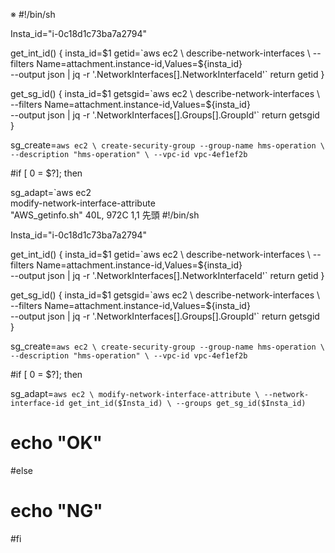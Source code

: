 ※
#!/bin/sh

Insta_id="i-0c18d1c73ba7a2794"

get_int_id() {
         insta_id=$1
         getid=`aws ec2 \
         describe-network-interfaces \
         --filters Name=attachment.instance-id,Values=${insta_id} \
         --output json | jq -r '.NetworkInterfaces[].NetworkInterfaceId'`
         return getid
}

get_sg_id() {
         insta_id=$1
         getsgid=`aws ec2 \
         describe-network-interfaces \
         --filters Name=attachment.instance-id,Values=${insta_id} \
         --output json | jq -r '.NetworkInterfaces[].Groups[].GroupId'`
         return getsgid
}

sg_create=`aws ec2 \
           create-security-group --group-name hms-operation \
           --description "hms-operation" \
           --vpc-id vpc-4ef1ef2b`

#if [ 0 = $?]; then

sg_adapt=`aws ec2 \
          modify-network-interface-attribute \
"AWS_getinfo.sh" 40L, 972C                                                                                                               1,1          先頭
#!/bin/sh

Insta_id="i-0c18d1c73ba7a2794"

get_int_id() {
         insta_id=$1
         getid=`aws ec2 \
         describe-network-interfaces \
         --filters Name=attachment.instance-id,Values=${insta_id} \
         --output json | jq -r '.NetworkInterfaces[].NetworkInterfaceId'`
         return getid
}

get_sg_id() {
         insta_id=$1
         getsgid=`aws ec2 \
         describe-network-interfaces \
         --filters Name=attachment.instance-id,Values=${insta_id} \
         --output json | jq -r '.NetworkInterfaces[].Groups[].GroupId'`
         return getsgid
}

sg_create=`aws ec2 \
           create-security-group --group-name hms-operation \
           --description "hms-operation" \
           --vpc-id vpc-4ef1ef2b`

#if [ 0 = $?]; then

sg_adapt=`aws ec2 \
          modify-network-interface-attribute \
          --network-interface-id get_int_id($Insta_id) \
          --groups get_sg_id($Insta_id)`

#  echo "OK"

#else

#  echo "NG"
#fi

